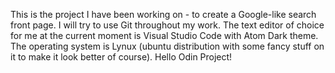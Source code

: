 This is the project I have been working on - to create a Google-like search front page. I will try to use Git throughout my work. The text editor of choice for me at the current moment is Visual Studio Code with Atom Dark theme. The operating system is Lynux (ubuntu distribution with some fancy stuff on it to make it look better of course).
Hello Odin Project!

